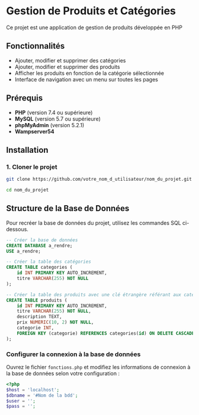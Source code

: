 # Gestion de Produits et Catégories

Ce projet est une application de gestion de produits développée en PHP

## Fonctionnalités

- Ajouter, modifier et supprimer des catégories
- Ajouter, modifier et supprimer des produits
- Afficher les produits en fonction de la catégorie sélectionnée
- Interface de navigation avec un menu sur toutes les pages

## Prérequis

- **PHP** (version 7.4 ou supérieure)
- **MySQL** (version 5.7 ou supérieure)
- **phpMyAdmin** (version 5.2.1)
- **Wampserver54**

## Installation

### 1. Cloner le projet

```bash
git clone https://github.com/votre_nom_d_utilisateur/nom_du_projet.git
```
```bash
cd nom_du_projet
```

## Structure de la Base de Données

Pour recréer la base de données du projet, utilisez les commandes SQL ci-dessous.

```sql
-- Créer la base de données
CREATE DATABASE a_rendre;
USE a_rendre;
```
```sql
-- Créer la table des catégories
CREATE TABLE categories (
    id INT PRIMARY KEY AUTO_INCREMENT,
    titre VARCHAR(255) NOT NULL
);
```
```sql
-- Créer la table des produits avec une clé étrangère référant aux catégories
CREATE TABLE produits (
    id INT PRIMARY KEY AUTO_INCREMENT,
    titre VARCHAR(255) NOT NULL,
    description TEXT,
    prix NUMERIC(10, 2) NOT NULL,
    categorie INT,
    FOREIGN KEY (categorie) REFERENCES categories(id) ON DELETE CASCADE ON UPDATE CASCADE
);
```
### Configurer la connexion à la base de données

Ouvrez le fichier `fonctions.php` et modifiez les informations de connexion à la base de données selon votre configuration :

```php
<?php
$host = 'localhost';
$dbname = '#Nom de la bdd';
$user = '';
$pass = '';
```
